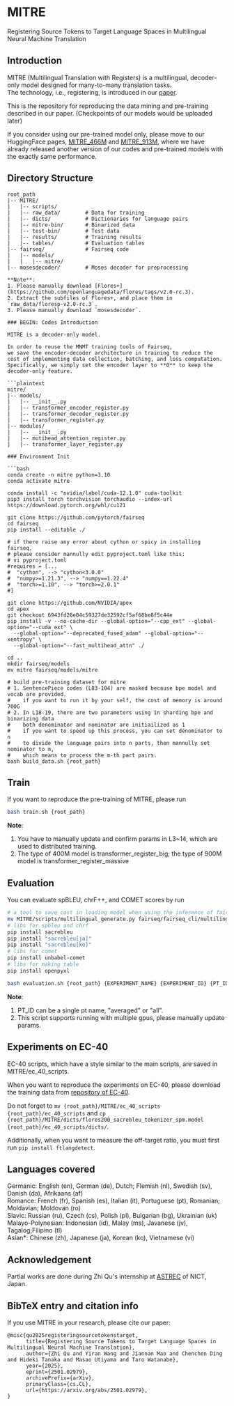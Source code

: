 # MITRE

Registering Source Tokens to Target Language Spaces in Multilingual Neural Machine Translation

## Introduction
MITRE (Multilingual Translation with Registers) is a multilingual, decoder-only model designed for many-to-many translation tasks.  
The technology, i.e., registering, is introduced in our [paper](https://arxiv.org/abs/2501.02979).  

This is the repository for reproducing the data mining and pre-training described in our paper. (Checkpoints of our models would be uploaded later)

If you consider using our pre-trained model only, please move to our HuggingFace pages, [MITRE_466M](https://huggingface.co/naist-nlp/mitre_466m) and [MITRE_913M](https://huggingface.co/naist-nlp/mitre_913m), where we have already released another version of our codes and pre-trained models with the exactly same performance.

## Directory Structure

```plaintext
root_path
|-- MITRE/
|   |-- scripts/
|   |-- raw_data/        # Data for training
|   |-- dicts/           # Dictionaries for language pairs
|   |-- mitre-bin/       # Binarized data
|   |-- test-bin/        # Test data
|   |-- results/         # Training results
|   |-- tables/          # Evaluation tables
|-- fairseq/             # Fairseq code
|   |-- models/
|   |   |-- mitre/
|-- mosesdecoder/        # Moses decoder for preprocessing

**Note**:  
1. Please manually download [Flores+](https://github.com/openlanguagedata/flores/tags/v2.0-rc.3). 
2. Extract the subfiles of Flores+, and place them in `raw_data/floresp-v2.0-rc.3`.
3. Please manually download `mosesdecoder`.

### BEGIN: Codes Introduction

MITRE is a decoder-only model.

In order to reuse the MNMT training tools of Fairseq, 
we save the encoder-decoder architecture in training to reduce the cost of implementing data collection, batching, and loss computation.
Specifically, we simply set the encoder layer to **0** to keep the decoder-only feature.

```plaintext
mitre/
|-- models/
|   |-- __init__.py
|   |-- transformer_encoder_register.py
|   |-- transformer_decoder_register.py
|   |-- transformer_register.py
|-- modules/
|   |-- __init__.py
|   |-- mutihead_attention_register.py
|   |-- transformer_layer_register.py

### Environment Init

```bash
conda create -n mitre python=3.10
conda activate mitre

conda install -c "nvidia/label/cuda-12.1.0" cuda-toolkit
pip3 install torch torchvision torchaudio --index-url https://download.pytorch.org/whl/cu121

git clone https://github.com/pytorch/fairseq
cd fairseq
pip install --editable ./

# if there raise any error about cython or spicy in installing fairseq, 
# please consider mannully edit pyproject.toml like this:
# vi pyproject.toml
#requires = [...
#  "cython", --> "cython<3.0.0"
#  "numpy>=1.21.3", --> "numpy==1.22.4"
#  "torch>=1.10", --> "torch>=2.0.1"
#]

git clone https://github.com/NVIDIA/apex
cd apex
git checkout 6943fd26e04c59327de32592cf5af68be8f5c44e
pip install -v --no-cache-dir --global-option="--cpp_ext" --global-option="--cuda_ext" \
  --global-option="--deprecated_fused_adam" --global-option="--xentropy" \
  --global-option="--fast_multihead_attn" ./

cd ..
mkdir fairseq/models
mv mitre fairseq/models/mitre

# build pre-training dataset for mitre
# 1. SentencePiece codes (L83-104) are masked because bpe model and vocab are provided.
#    if you want to run it by your self, the cost of memory is around 700G
# 2. In L18-19, there are two parameters using in sharding bpe and binarizing data
#    both denominator and nominator are initiailized as 1
#    if you want to speed up this process, you can set denominator to n
#    to divide the language pairs into n parts, then mannully set nominator to m,
#    which means to process the m-th part pairs.
bash build_data.sh {root_path}
```

## Train

If you want to reproduce the pre-training of MITRE, please run
```bash
bash train.sh {root_path}
```
**Note**:  
1. You have to manually update and confirm params in L3~14, which are used to distributed training.  
2. The type of 400M model is transformer_register_big; the type of 900M model is transformer_register_massive


## Evaluation

You can evaluate spBLEU, chrF++, and COMET scores by run
```bash
# a tool to save cost in loading model when using the inference of fairseq.
mv MITRE/scripts/multilingual_generate.py fairseq/fairseq_cli/multilingual_generate.py
# libs for spbleu and chrf
pip install sacrebleu
pip install "sacrebleu[ja]"
pip install "sacrebleu[ko]"
# libs for comet
pip install unbabel-comet
# libs for making table
pip install openpyxl

bash evaluation.sh {root_path} {EXPERIMENT_NAME} {EXPERIMENT_ID} {PT_ID}
```
**Note**:  
1. PT_ID can be a single pt name, "averaged" or "all".
2. This script supports running with multiple gpus, please manually update params.

## Experiments on EC-40

EC-40 scripts, which have a style similar to the main scripts, are saved in MITRE/ec_40_scripts.

When you want to reproduce the experiments on EC-40, please download the training data from [repository of EC-40](https://github.com/Smu-Tan/ZS-NMT-Variations/tree/main).

Do not forget to `mv {root_path}/MITRE/ec_40_scripts {root_path}/ec_40_scripts` and `cp {root_path}/MITRE/dicts/flores200_sacrebleu_tokenizer_spm.model {root_path}/ec_40_scripts/dicts/`.

Additionally, when you want to measure the off-target ratio, you must first run `pip install ftlangdetect`.

## Languages covered
Germanic: English (en), German (de), Dutch; Flemish (nl), Swedish (sv), Danish (da), Afrikaans (af)  
Romance: French (fr), Spanish (es), Italian (it), Portuguese (pt), Romanian; Moldavian; Moldovan (ro)  
Slavic: Russian (ru), Czech (cs), Polish (pl), Bulgarian (bg), Ukrainian (uk)  
Malayo-Polynesian: Indonesian (id), Malay (ms), Javanese (jv), Tagalog;Filipino (tl)  
Asian*: Chinese (zh), Japanese (ja), Korean (ko), Vietnamese (vi)  


## Acknowledgement  
Partial works are done during Zhi Qu's internship at [ASTREC](https://astrec.nict.go.jp/) of NICT, Japan.

## BibTeX entry and citation info
If you use MITRE in your research, please cite our paper:
```
@misc{qu2025registeringsourcetokenstarget,
      title={Registering Source Tokens to Target Language Spaces in Multilingual Neural Machine Translation}, 
      author={Zhi Qu and Yiran Wang and Jiannan Mao and Chenchen Ding and Hideki Tanaka and Masao Utiyama and Taro Watanabe},
      year={2025},
      eprint={2501.02979},
      archivePrefix={arXiv},
      primaryClass={cs.CL},
      url={https://arxiv.org/abs/2501.02979}, 
}
```